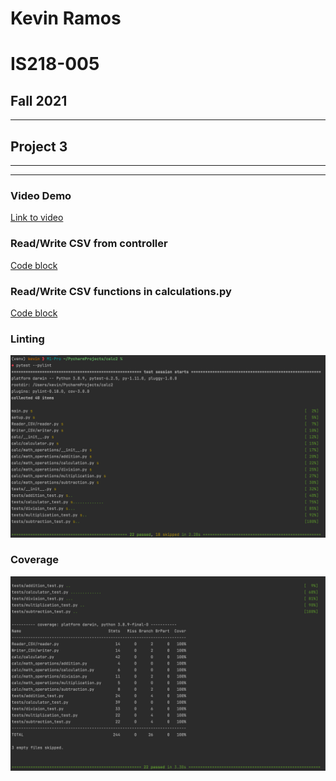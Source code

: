 # Kevin Ramos
# IS218-005
## Fall 2021
<hr>

## Project 3
<hr>
<hr>

### Video Demo
[Link to video](https://youtu.be/RjZVfF1-eDI)

### Read/Write CSV from controller
[Code block](https://github.com/kevnramos/calc2/blob/d3b7c49ba0839d0c65ce9d8bc02f0f2048cde887/app/controllers/calculator_controller.py#L34-L39)

### Read/Write CSV functions in calculations.py
[Code block](https://github.com/kevnramos/calc2/blob/d3b7c49ba0839d0c65ce9d8bc02f0f2048cde887/calc/history/calculations.py#L13-L25)

### Linting
![](lint_success.png)

### Coverage
![](coverage_success.png)


